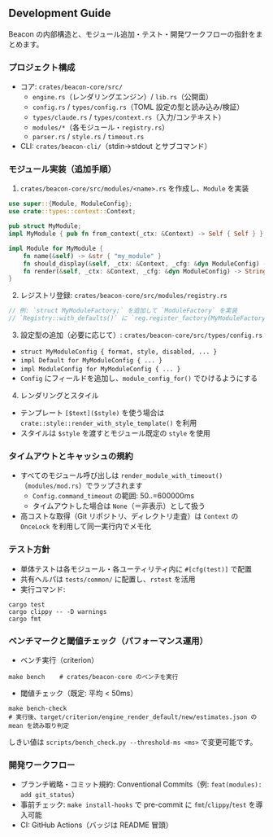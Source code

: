 ## Development Guide

Beacon の内部構造と、モジュール追加・テスト・開発ワークフローの指針をまとめます。

### プロジェクト構成

- コア: `crates/beacon-core/src/`
  - `engine.rs`（レンダリングエンジン）/ `lib.rs`（公開面）
  - `config.rs` / `types/config.rs`（TOML 設定の型と読み込み/検証）
  - `types/claude.rs` / `types/context.rs`（入力/コンテキスト）
  - `modules/*`（各モジュール・`registry.rs`）
  - `parser.rs` / `style.rs` / `timeout.rs`
- CLI: `crates/beacon-cli/`（stdin→stdout とサブコマンド）

### モジュール実装（追加手順）

1) `crates/beacon-core/src/modules/<name>.rs` を作成し、`Module` を実装

```rust
use super::{Module, ModuleConfig};
use crate::types::context::Context;

pub struct MyModule;
impl MyModule { pub fn from_context(_ctx: &Context) -> Self { Self } }

impl Module for MyModule {
    fn name(&self) -> &str { "my_module" }
    fn should_display(&self, _ctx: &Context, _cfg: &dyn ModuleConfig) -> bool { true }
    fn render(&self, _ctx: &Context, _cfg: &dyn ModuleConfig) -> String { "OK".into() }
}
```

2) レジストリ登録: `crates/beacon-core/src/modules/registry.rs`

```rust
// 例: `struct MyModuleFactory;` を追加して `ModuleFactory` を実装
// `Registry::with_defaults()` に `reg.register_factory(MyModuleFactory);` を追加
```

3) 設定型の追加（必要に応じて）: `crates/beacon-core/src/types/config.rs`

- `struct MyModuleConfig { format, style, disabled, ... }`
- `impl Default for MyModuleConfig { ... }`
- `impl ModuleConfig for MyModuleConfig { ... }`
- `Config` にフィールドを追加し、`module_config_for()` でひけるようにする

4) レンダリングとスタイル

- テンプレート `[$text]($style)` を使う場合は `crate::style::render_with_style_template()` を利用
- スタイルは `$style` を渡すとモジュール既定の `style` を使用

### タイムアウトとキャッシュの規約

- すべてのモジュール呼び出しは `render_module_with_timeout()`（`modules/mod.rs`）でラップされます
  - `Config.command_timeout` の範囲: 50..=600000ms
  - タイムアウトした場合は `None`（＝非表示）として扱う
- 高コストな取得（Git リポジトリ、ディレクトリ走査）は `Context` の `OnceLock` を利用して同一実行内でメモ化

### テスト方針

- 単体テストは各モジュール・各ユーティリティ内に `#[cfg(test)]` で配置
- 共有ヘルパは `tests/common/` に配置し、`rstest` を活用
- 実行コマンド:

```
cargo test
cargo clippy -- -D warnings
cargo fmt
```

### ベンチマークと閾値チェック（パフォーマンス運用）

- ベンチ実行（criterion）

```
make bench    # crates/beacon-core のベンチを実行
```

- 閾値チェック（既定: 平均 < 50ms）

```
make bench-check
# 実行後、target/criterion/engine_render_default/new/estimates.json の mean を読み取り判定
```

しきい値は `scripts/bench_check.py --threshold-ms <ms>` で変更可能です。

### 開発ワークフロー

- ブランチ戦略・コミット規約: Conventional Commits（例: `feat(modules): add git_status`）
- 事前チェック: `make install-hooks` で pre-commit に `fmt`/`clippy`/`test` を導入可能
- CI: GitHub Actions（バッジは README 冒頭）

